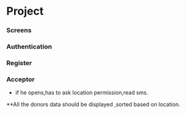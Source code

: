 # Project

### Screens 
### Authentication
### Register
### 




### Acceptor
* if he opens,has to ask location permission,read sms.

**All the donors data should be displayed ,sorted based on location.
